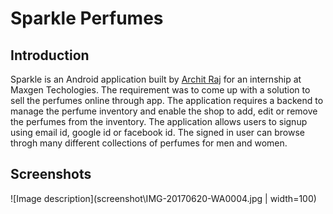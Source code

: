 # Sparkle Perfumes

## Introduction
Sparkle is an Android application built by [Archit Raj](https://www.github.com/arch10) for an internship at Maxgen Techologies. The requirement was to come up with a solution to sell the perfumes online through app. The application requires a backend to manage the perfume inventory and enable the shop to add, edit or remove the perfumes from the inventory. The application allows users to signup using email id, google id or facebook id. The signed in user can browse throgh many different collections of perfumes for men and women.

## Screenshots
![Image description](screenshot\IMG-20170620-WA0004.jpg | width=100)